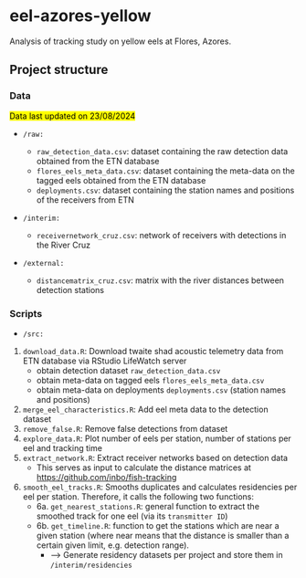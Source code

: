 # eel-azores-yellow
Analysis of tracking study on yellow eels at Flores, Azores.

## Project structure

### Data

<mark>Data last updated on 23/08/2024</mark>

* `/raw:`
	+ `raw_detection_data.csv`: dataset containing the raw detection data obtained from the ETN database
	+ `flores_eels_meta_data.csv`: dataset containing the meta-data on the tagged eels obtained from the ETN database
	+ `deployments.csv`: dataset containing the station names and positions of the receivers from ETN

* `/interim:`
	+ `receivernetwork_cruz.csv`: network of receivers with detections in the River Cruz

* `/external:`
	+ `distancematrix_cruz.csv`: matrix with the river distances between detection stations


### Scripts

* `/src:`

1. `download_data.R`: Download twaite shad acoustic telemetry data from ETN database via RStudio LifeWatch server
	* obtain detection dataset `raw_detection_data.csv`
	* obtain meta-data on tagged eels `flores_eels_meta_data.csv`
	* obtain meta-data on deployments `deployments.csv` (station names and positions)
2. `merge_eel_characteristics.R`: Add eel meta data to the detection dataset
3. `remove_false.R`: Remove false detections from dataset
4. `explore_data.R`: Plot number of eels per station, number of stations per eel and tracking time
5. `extract_network.R`: Extract receiver networks based on detection data
	* This serves as input to calculate the distance matrices at https://github.com/inbo/fish-tracking
6. `smooth_eel_tracks.R`: Smooths duplicates and calculates residencies per eel per station. Therefore, it calls the following two functions:
	+ 6a. `get_nearest_stations.R`: general function to extract the smoothed track for one eel (via its `transmitter ID`)
	+ 6b. `get_timeline.R`: function to get the stations which are near a given station (where near means that the distance is smaller than a certain given limit, e.g. detection range).
		- --> Generate residency datasets per project and store them in `/interim/residencies`







